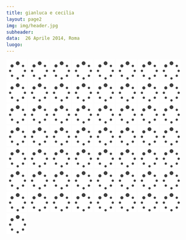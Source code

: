 ```yaml
---
title: gianluca e cecilia
layout: page2
img: img/header.jpg
subheader:
data:  26 Aprile 2014, Roma
luogo:
---
```



<img src='img/loader.gif' data-src="img/900/gc-1.jpg" class="" />
<img src='img/loader.gif' data-src="img/900/gc-2.jpg" class="imgll" />
<img src='img/loader.gif' data-src="img/900/gc-3.jpg" class="imgrr" />
<img src='img/loader.gif' data-src="img/900/gc-4.jpg" class="" />
<img src='img/loader.gif' data-src="img/900/gc-5.jpg" class="" />
<img src='img/loader.gif' data-src="img/900/gc-6.jpg" class="imgll" />
<img src='img/loader.gif' data-src="img/900/gc-7.jpg" class="imgrr" />
<img src='img/loader.gif' data-src="img/900/gc-8.jpg" class="imgl70" />
<img src='img/loader.gif' data-src="img/900/gc-9.jpg" class="imgr30" />
<img src='img/loader.gif' data-src="img/900/gc-10.jpg" class="" />
<img src='img/loader.gif' data-src="img/900/gc-11.jpg" class="" />
<img src='img/loader.gif' data-src="img/900/gc-12.jpg" class="" />
<img src='img/loader.gif' data-src="img/900/gc-13.jpg" class="imgr30" />
<img src='img/loader.gif' data-src="img/900/gc-14.jpg" class="imgl70" />
<img src='img/loader.gif' data-src="img/900/gc-15.jpg" class="" />
<img src='img/loader.gif' data-src="img/900/gc-16.jpg" class="" />
<img src='img/loader.gif' data-src="img/900/gc-17.jpg" class="" />
<img src='img/loader.gif' data-src="img/900/gc-18.jpg" class="imgr70" />
<img src='img/loader.gif' data-src="img/900/gc-19.jpg" class="imgl30" />
<img src='img/loader.gif' data-src="img/900/gc-20.jpg" class="" />
<img src='img/loader.gif' data-src="img/900/gc-21.jpg" class="" />
<img src='img/loader.gif' data-src="img/900/gc-22.jpg" class="imgll" />
<img src='img/loader.gif' data-src="img/900/gc-23.jpg" class="imgrr" />
<img src='img/loader.gif' data-src="img/900/gc-24.jpg" class="" />
<img src='img/loader.gif' data-src="img/900/gc-25.jpg" class="" />
<img src='img/loader.gif' data-src="img/900/gc-26.jpg" class="" />
<img src='img/loader.gif' data-src="img/900/gc-27.jpg" class="" />
<img src='img/loader.gif' data-src="img/900/gc-28.jpg" class="" />
<img src='img/loader.gif' data-src="img/900/gc-29.jpg" class="" />
<img src='img/loader.gif' data-src="img/900/gc-30.jpg" class="" />
<img src='img/loader.gif' data-src="img/900/gc-31.jpg" class="" />
<img src='img/loader.gif' data-src="img/900/gc-32.jpg" class="" />
<img src='img/loader.gif' data-src="img/900/gc-33.jpg" class="" />
<img src='img/loader.gif' data-src="img/900/gc-34.jpg" class="imgll" />
<img src='img/loader.gif' data-src="img/900/gc-35.jpg" class="imgrr" />
<img src='img/loader.gif' data-src="img/900/gc-36.jpg" class="" />
<img src='img/loader.gif' data-src="img/900/gc-37.jpg" class="" />
<img src='img/loader.gif' data-src="img/900/gc-38.jpg" class="imgl70" />
<img src='img/loader.gif' data-src="img/900/gc-39.jpg" class="imgr30" />
<img src='img/loader.gif' data-src="img/900/gc-40.jpg" class="" />
<img src='img/loader.gif' data-src="img/900/gc-41.jpg" class="" />
<img src='img/loader.gif' data-src="img/900/gc-41-2.jpg" class="" />
<img src='img/loader.gif' data-src="img/900/gc-42.jpg" class="imgll" />
<img src='img/loader.gif' data-src="img/900/gc-43.jpg" class="imgrr" />
<img src='img/loader.gif' data-src="img/900/gc-44.jpg" class="imgll" />
<img src='img/loader.gif' data-src="img/900/gc-45.jpg" class="imgrr" />
<img src='img/loader.gif' data-src="img/900/gc-47.jpg" class="imgl70" />
<img src='img/loader.gif' data-src="img/900/gc-48.jpg" class="imgr30" />
<img src='img/loader.gif' data-src="img/900/gc-46.jpg" class="" />
<img src='img/loader.gif' data-src="img/900/gc-49.jpg" class="" />
<img src='img/loader.gif' data-src="img/900/gc-50.jpg" class="" />
<img src='img/loader.gif' data-src="img/900/gc-51.jpg" class="" />
<img src='img/loader.gif' data-src="img/900/gc-52.jpg" class="" />
<img src='img/loader.gif' data-src="img/900/gc-53.jpg" class="" />
<img src='img/loader.gif' data-src="img/900/gc-54.jpg" class="imgl30" />
<img src='img/loader.gif' data-src="img/900/gc-55.jpg" class="imgr70" />
<img src='img/loader.gif' data-src="img/900/gc-56.jpg" class="" />
